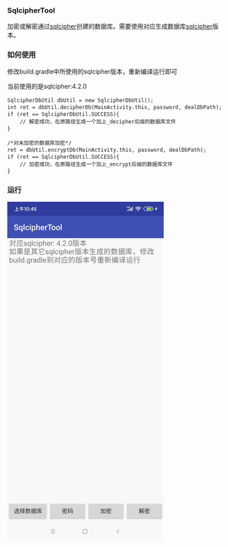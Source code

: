 ### SqlcipherTool

加密或解密通过[sqlcipher](https://github.com/sqlcipher/sqlcipher)创建的数据库。需要使用对应生成数据库[sqlcipher](https://github.com/sqlcipher/sqlcipher)版本。


### 如何使用

修改build.gradle中所使用的sqlcipher版本，重新编译运行即可

当前使用的是sqlcipher:4.2.0

```
SqlcipherDbUtil dbUtil = new SqlcipherDbUtil();
int ret = dbUtil.decipherDb(MainActivity.this, password, dealDbPath);
if (ret == SqlcipherDbUtil.SUCCESS){
	// 解密成功，在原路径生成一个加上_decipher后缀的数据库文件
}

/*对未加密的数据库加密*/
ret = dbUtil.encryptDb(MainActivity.this, password, dealDbPath);
if (ret == SqlcipherDbUtil.SUCCESS){
	// 加密成功，在原路径生成一个加上_encrypt后缀的数据库文件
}
```

### 运行

![show](others/show.gif)
